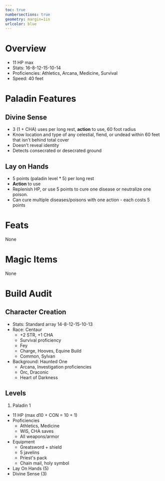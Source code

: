 ```yaml
---
toc: true
numbersections: true
geometry: margin=1in
urlcolor: blue
---
```


# Overview

- 11 HP max
- Stats: 16-8-12-15-10-14
- Proficiencies: Athletics, Arcana, Medicine, Survival
- Speed: 40 feet

# Paladin Features

## Divine Sense

- 3 (1 + CHA) uses per long rest, **action** to use, 60 foot radius
- Know location and type of any celestial, fiend, or undead within 60 feet that
  isn't behind total cover
- Doesn't reveal identity
- Detects consecrated or desecrated ground

## Lay on Hands

- 5 points (paladin level \* 5) per long rest
- **Action** to use
- Replenish HP, or use 5 points to cure one disease or neutralize one poison.
- Can cure multiple diseases/poisons with one action - each costs 5 points

# Feats

None

# Magic Items

None

# Build Audit

## Character Creation

- Stats: Standard array 14-8-12-15-10-13
- Race: Centaur
  - +2 STR, +1 CHA
  - Survival proficiency
  - Fey
  - Charge, Hooves, Equine Build
  - Common, Sylvan
- Background: Haunted One
  - Arcana, Investigation proficiencies
  - Orc, Draconic
  - Heart of Darkness

## Levels

1. Paladin 1
  - 11 HP (max d10 + CON = 10 + 1)
  - Proficiencies
    - Athletics, Medicine
    - WIS, CHA saves
    - All weapons/armor
  - Equipment
    - Greatsword + shield
    - 5 javelins
    - Priest's pack
    - Chain mail, holy symbol
  - Lay On Hands (5)
  - Divine Sense (3)
